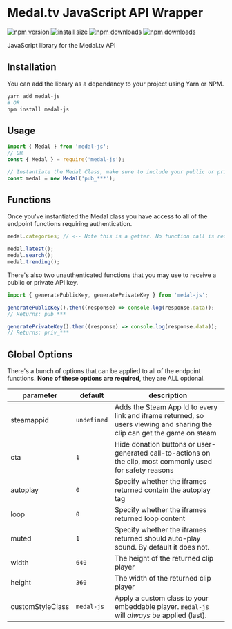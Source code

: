 # Medal.tv JavaScript API Wrapper

[![npm version](https://img.shields.io/npm/v/medal-js.svg)](https://www.npmjs.org/package/medal-js)
[![install size](https://packagephobia.now.sh/badge?p=medal-js)](https://packagephobia.now.sh/result?p=medal-js)
[![npm downloads](https://img.shields.io/npm/dt/medal-js)](http://npm-stat.com/charts.html?package=medal-js)
[![npm downloads](https://img.shields.io/npm/dm/medal-js.svg)](http://npm-stat.com/charts.html?package=medal-js)

JavaScript library for the Medal.tv API

## Installation

You can add the library as a dependancy to your project using Yarn or NPM.

```bash
yarn add medal-js
# OR
npm install medal-js
```

## Usage

```ts
import { Medal } from 'medal-js';
// OR
const { Medal } = require('medal-js');

// Instantiate the Medal Class, make sure to include your public or private key
const medal = new Medal('pub_***');
```

## Functions

Once you've instantiated the Medal class you have access to all of the endpoint functions requiring authentication.

```ts
medal.categories; // <-- Note this is a getter. No function call is required. IT IS NOT categories()

medal.latest();
medal.search();
medal.trending();
```

There's also two unauthenticated functions that you may use to receive a public or private API key.

```ts
import { generatePublicKey, generatePrivateKey } from 'medal-js';

generatePublicKey().then((response) => console.log(response.data));
// Returns: pub_***

generatePrivateKey().then((response) => console.log(response.data));
// Returns: priv_***
```

## Global Options

There's a bunch of options that can be applied to all of the endpoint functions. **None of these options are required**, they are ALL optional.

| parameter        | default     | description                                                                                                              |
| ---------------- | ----------- | ------------------------------------------------------------------------------------------------------------------------ |
| steamappid       | `undefined` | Adds the Steam App Id to every link and iframe returned, so users viewing and sharing the clip can get the game on steam |
| cta              | `1`         | Hide donation buttons or user-generated call-to-actions on the clip, most commonly used for safety reasons               |
| autoplay         | `0`         | Specify whether the iframes returned contain the autoplay tag                                                            |
| loop             | `0`         | Specify whether the iframes returned loop content                                                                        |
| muted            | `1`         | Specify whether the iframes returned should auto-play sound. By default it does not.                                     |
| width            | `640`       | The height of the returned clip player                                                                                   |
| height           | `360`       | The width of the returned clip player                                                                                    |
| customStyleClass | `medal-js`  | Apply a custom class to your embeddable player. `medal-js` will _always_ be applied (last).                              |
